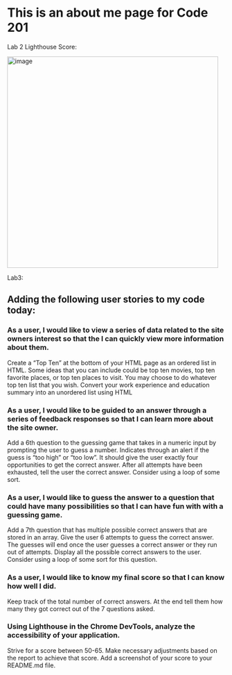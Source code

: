 # This is an about me page for Code 201

Lab 2 Lighthouse Score:

<img width="487" alt="image" src="https://user-images.githubusercontent.com/131023043/235788506-f220ad20-8197-4572-8fd7-7ffe4b099fc8.png">

Lab3:
## Adding the following user stories to my code today:

### As a user, I would like to view a series of data related to the site owners interest so that the I can quickly view more information about them.

Create a “Top Ten” at the bottom of your HTML page as an ordered list in HTML. Some ideas that you can include could be top ten movies, top ten favorite places, or top ten places to visit. You may choose to do whatever top ten list that you wish.
Convert your work experience and education summary into an unordered list using HTML

### As a user, I would like to be guided to an answer through a series of feedback responses so that I can learn more about the site owner.

Add a 6th question to the guessing game that takes in a numeric input by prompting the user to guess a number.
Indicates through an alert if the guess is “too high” or “too low”.
It should give the user exactly four opportunities to get the correct answer.
After all attempts have been exhausted, tell the user the correct answer. Consider using a loop of some sort.

### As a user, I would like to guess the answer to a question that could have many possibilities so that I can have fun with with a guessing game.

Add a 7th question that has multiple possible correct answers that are stored in an array.
Give the user 6 attempts to guess the correct answer.
The guesses will end once the user guesses a correct answer or they run out of attempts.
Display all the possible correct answers to the user.
Consider using a loop of some sort for this question.

### As a user, I would like to know my final score so that I can know how well I did.
Keep track of the total number of correct answers. At the end tell them how many they got correct out of the 7 questions asked.

### Using Lighthouse in the Chrome DevTools, analyze the accessibility of your application.

Strive for a score between 50-65. Make necessary adjustments based on the report to achieve that score.
Add a screenshot of your score to your README.md file.

